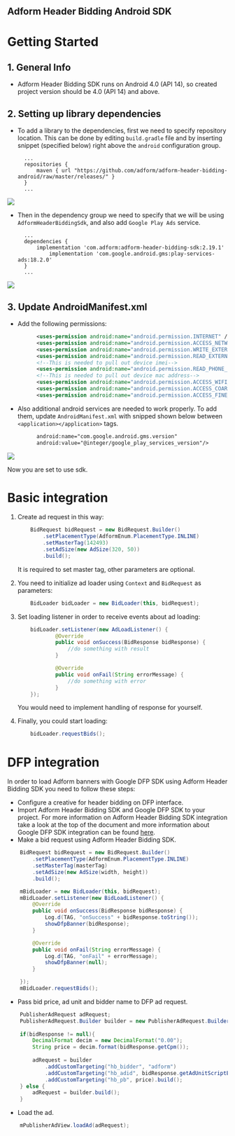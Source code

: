 ##  Adform Header Bidding Android SDK

# Getting Started

## 1. General Info

* Adform Header Bidding SDK runs on Android 4.0 (API 14), so created project version should be 4.0 (API 14) and above.

## 2. Setting up library dependencies

* To add a library to the dependencies, first we need to specify repository location. This can be done by editing `build.gradle` file and by inserting snippet (specified below) right above the `android` configuration group. 

	    ...
		repositories {
    		maven { url "https://github.com/adform/adform-header-bidding-android/raw/master/releases/" }
		}
        ...
        
![](https://raw.githubusercontent.com/adform/adform-header-bidding-android/master/screenshots/687474703a2f2f692e696d6775722e636f6d2f784578453330562e706e67.png)

* Then in the dependency group we need to specify that we will be using `AdformHeaderBiddingSdk`, and also add `Google Play Ads` service.


	    ...
        dependencies {
    		implementation 'com.adform:adform-header-bidding-sdk:2.19.1'
    	        implementation 'com.google.android.gms:play-services-ads:18.2.0'
        }
        ...
        
![](https://raw.githubusercontent.com/adform/adform-header-bidding-android/master/screenshots/687474703a2f2f692e696d6775722e636f6d2f37455357636e372e706e67.png)
        
## 3. Update AndroidManifest.xml

* Add the following permissions:

  ```xml
		<uses-permission android:name="android.permission.INTERNET" />
		<uses-permission android:name="android.permission.ACCESS_NETWORK_STATE" /> 
		<uses-permission android:name="android.permission.WRITE_EXTERNAL_STORAGE"/>
		<uses-permission android:name="android.permission.READ_EXTERNAL_STORAGE"/>
		<!--This is needed to pull out device imei-->
		<uses-permission android:name="android.permission.READ_PHONE_STATE"/>
    	<!--This is needed to pull out device mac address-->
    	<uses-permission android:name="android.permission.ACCESS_WIFI_STATE"/>
    	<uses-permission android:name="android.permission.ACCESS_COARSE_LOCATION"/>
    	<uses-permission android:name="android.permission.ACCESS_FINE_LOCATION"/>	
  ```

* Also additional android services are needed to work properly. To add them, update `AndroidManifest.xml` with snipped shown below between `<application></application>` tags.

  ```xml
		android:name="com.google.android.gms.version"
	    android:value="@integer/google_play_services_version"/>
  ```
    
![](https://raw.githubusercontent.com/adform/adform-header-bidding-android/master/screenshots/687474703a2f2f692e696d6775722e636f6d2f563873474d45342e706e67.png)
    
Now you are set to use sdk.

# Basic integration


1. Create ad request in this way:

	```java
    	BidRequest bidRequest = new BidRequest.Builder()
            .setPlacementType(AdformEnum.PlacementType.INLINE)
            .setMasterTag(142493)
            .setAdSize(new AdSize(320, 50))
            .build();
  	```  
  	
	It is required to set master tag, other parameters are optional. 
                
2. You need to initialize ad loader using `Context` and `BidRequest` as parameters:

	```java
		BidLoader bidLoader = new BidLoader(this, bidRequest);   
	```
			
3. Set loading listener in order to receive events about ad loading:

	```java
		bidLoader.setListener(new AdLoadListener() {
	            @Override
	            public void onSuccess(BidResponse bidResponse) {
	                //do something with result
	            }
	
	            @Override
	            public void onFail(String errorMessage) {
	            	//do something with error
	            }
        });
	```
	You would need to implement handling of response for yourself. 
			        
4. Finally, you could start loading:

	```java
		bidLoader.requestBids();
	```
    		
# DFP integration	

In order to load Adform banners with Google DFP SDK using Adform Header Bidding SDK you need to follow these steps:

   * Configure a creative for header bidding on DFP interface.
   * Import Adform Header Bidding SDK and Google DFP SDK to your project. For more information on Adform Header Bidding SDK integration take a look at the top of the document and more information about Google DFP SDK integration can be found [here](https://developers.google.com/mobile-ads-sdk/docs/dfp/android/quick-start).
 * Make a bid request using Adform Header Bidding SDK. 

```java
    BidRequest bidRequest = new BidRequest.Builder()
        .setPlacementType(AdformEnum.PlacementType.INLINE)
        .setMasterTag(masterTag)
        .setAdSize(new AdSize(width, height))
        .build();

    mBidLoader = new BidLoader(this, bidRequest);
    mBidLoader.setListener(new BidLoadListener() {
        @Override
        public void onSuccess(BidResponse bidResponse) {
            Log.d(TAG, "onSuccess" + bidResponse.toString());
            showDfpBanner(bidResponse);
        }

        @Override
        public void onFail(String errorMessage) {
            Log.d(TAG, "onFail" + errorMessage);
            showDfpBanner(null);
        }

    });
    mBidLoader.requestBids();
```
* Pass bid price, ad unit and bidder name to DFP ad request.


```java
	PublisherAdRequest adRequest;
	PublisherAdRequest.Builder builder = new PublisherAdRequest.Builder();
	
	if(bidResponse != null){
	    DecimalFormat decim = new DecimalFormat("0.00");
	    String price = decim.format(bidResponse.getCpm());
	
	    adRequest = builder
	        .addCustomTargeting("hb_bidder", "adform")
	        .addCustomTargeting("hb_adid", bidResponse.getAdUnitScriptEncoded().replaceAll("=", "-"))
	        .addCustomTargeting("hb_pb", price).build();
	} else {
	    adRequest = builder.build();
	}
```
* Load the ad.

```java
	mPublisherAdView.loadAd(adRequest);
```
